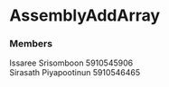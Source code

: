# AssemblyAddArray

### Members

Issaree Srisomboon 5910545906 <br />
Sirasath Piyapootinun 5910546465
